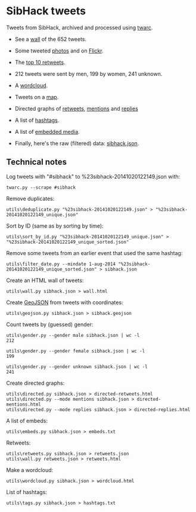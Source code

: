 SibHack tweets
==============

Tweets from SibHack, archived and processed using [twarc](https://github.com/edsu/twarc).

 * See a [wall](https://hugovk.github.io/sibhack/wall.html) of the 652 tweets.

 * Some tweeted [photos](https://hugovk.github.io/sibhack/sibhack.jpg) and on [Flickr](https://www.flickr.com/photos/hugovk/sets/72157648503506968/).

 * The [top 10 retweets](https://hugovk.github.io/sibhack/retweets.html).

 * 212 tweets were sent by men, 199 by women, 241 unknown.

 * A [wordcloud](https://hugovk.github.io/sibhack/wordcloud.html).

 * Tweets on a [map](https://github.com/hugovk/sibhack/blob/gh-pages/sibhack.geojson).

 * Directed graphs of [retweets](https://hugovk.github.io/sibhack/directed-retweets.html), [mentions](https://hugovk.github.io/sibhack/directed-mentions.html) and [replies](https://hugovk.github.io/sibhack/directed-replies.html)

 * A list of [hashtags](https://hugovk.github.io/sibhack/hashtags.txt).

 * A list of [embedded media](https://github.com/hugovk/sibhack/blob/gh-pages/embeds.txt).

 * Finally, here's the raw (filtered) data: [sibhack.json](https://github.com/hugovk/sibhack/blob/gh-pages/sibhack.json).



Technical notes
---------------

Log tweets with "#sibhack" to %23sibhack-20141020122149.json with:

    twarc.py --scrape #sibhack

Remove duplicates:

    utils\deduplicate.py "%23sibhack-20141020122149.json" > "%23sibhack-20141020122149_unique.json"

Sort by ID (same as by sorting by time):

    utils\sort_by_id.py "%23sibhack-20141020122149_unique.json" > "%23sibhack-20141020122149_unique_sorted.json"

Remove some tweets from an earlier event that used the same hashtag:

    utils\filter_date.py --mindate 1-aug-2014 "%23sibhack-20141020122149_unique_sorted.json" > sibhack.json

Create an HTML wall of tweets:

    utils\wall.py sibhack.json > wall.html

Create [GeoJSON](http://geojson.org/) from tweets with coordinates:

    utils\geojson.py sibhack.json > sibhack.geojson

Count tweets by (guessed) gender:

    utils\gender.py --gender male sibhack.json | wc -l
    212

    utils\gender.py --gender female sibhack.json | wc -l
    199

    utils\gender.py --gender unknown sibhack.json | wc -l
    241

Create directed graphs:

    utils\directed.py sibhack.json > directed-retweets.html
    utils\directed.py --mode mentions sibhack.json > directed-mentions.html
    utils\directed.py --mode replies sibhack.json > directed-replies.html

A list of embeds:

    utils\embeds.py sibhack.json > embeds.txt

Retweets:

    utils\retweets.py sibhack.json > retweets.json
    utils\wall.py retweets.json > retweets.html

Make a wordcloud:

    utils\wordcloud.py sibhack.json > wordcloud.html

List of hashtags:

    utils\tags.py sibhack.json > hashtags.txt
